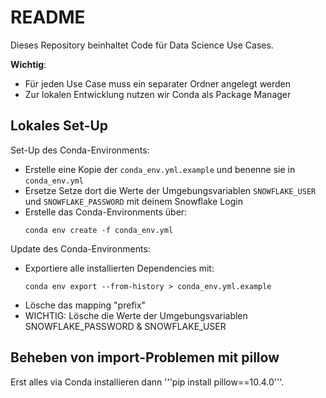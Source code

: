 # README
Dieses Repository beinhaltet Code für Data Science Use Cases. 

__Wichtig__:
- Für jeden Use Case muss ein separater Ordner angelegt werden
- Zur lokalen Entwicklung nutzen wir Conda als Package Manager


## Lokales Set-Up
Set-Up des Conda-Environments:
- Erstelle eine Kopie der `conda_env.yml.example` und benenne sie in `conda_env.yml`
- Ersetze Setze dort die Werte der Umgebungsvariablen `SNOWFLAKE_USER` und `SNOWFLAKE_PASSWORD` mit deinem Snowflake Login
- Erstelle das Conda-Environments über: 
    ```
    conda env create -f conda_env.yml
    ```


Update des Conda-Environments:
- Exportiere alle installierten Dependencies mit:
    ```
    conda env export --from-history > conda_env.yml.example
    ```
- Lösche das mapping "prefix" 
- WICHTIG: Lösche die Werte der Umgebungsvariablen SNOWFLAKE_PASSWORD & SNOWFLAKE_USER

## Beheben von import-Problemen mit pillow
Erst alles via Conda installieren dann '''pip install pillow==10.4.0'''.
